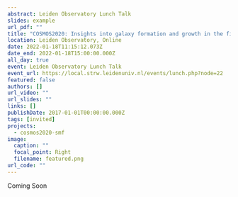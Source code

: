 ```yaml
---
abstract: Leiden Observatory Lunch Talk  
slides: example
url_pdf: ""
title: "COSMOS2020: Insights into galaxy formation and growth in the first 10 billion years"
location: Leiden Observatory, Online
date: 2022-01-18T11:15:12.073Z
date_end: 2022-01-18T15:00:00.000Z
all_day: true
event: Leiden Observatory Lunch Talk
event_url: https://local.strw.leidenuniv.nl/events/lunch.php?node=22
featured: false
authors: []
url_video: ""
url_slides: ""
links: []
publishDate: 2017-01-01T00:00:00.000Z
tags: [invited]
projects:
  - cosmos2020-smf
image:
  caption: ""
  focal_point: Right
  filename: featured.png
url_code: ""
---
```

Coming Soon